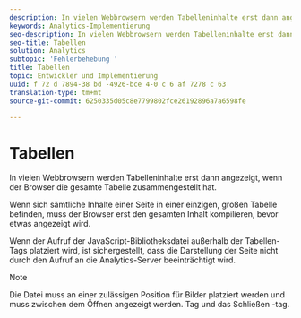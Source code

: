 ```yaml
---
description: In vielen Webbrowsern werden Tabelleninhalte erst dann angezeigt, wenn der Browser die gesamte Tabelle zusammengestellt hat.
keywords: Analytics-Implementierung
seo-description: In vielen Webbrowsern werden Tabelleninhalte erst dann angezeigt, wenn der Browser die gesamte Tabelle zusammengestellt hat.
seo-title: Tabellen
solution: Analytics
subtopic: 'Fehlerbehebung '
title: Tabellen
topic: Entwickler und Implementierung
uuid: f 72 d 7894-38 bd -4926-bce 4-0 c 6 af 7278 c 63
translation-type: tm+mt
source-git-commit: 6250335d05c8e7799802fce26192896a7a6598fe

---
```



# Tabellen

In vielen Webbrowsern werden Tabelleninhalte erst dann angezeigt, wenn der Browser die gesamte Tabelle zusammengestellt hat.

Wenn sich sämtliche Inhalte einer Seite in einer einzigen, großen Tabelle befinden, muss der Browser erst den gesamten Inhalt kompilieren, bevor etwas angezeigt wird.

Wenn der Aufruf der JavaScript-Bibliotheksdatei außerhalb der Tabellen-Tags platziert wird, ist sichergestellt, dass die Darstellung der Seite nicht durch den Aufruf an die Analytics-Server beeinträchtigt wird.

>[!NOTE]
>
>Die Datei muss an einer zulässigen Position für Bilder platziert werden und muss zwischen dem Öffnen angezeigt werden. <body> Tag und das Schließen </body> -tag.

